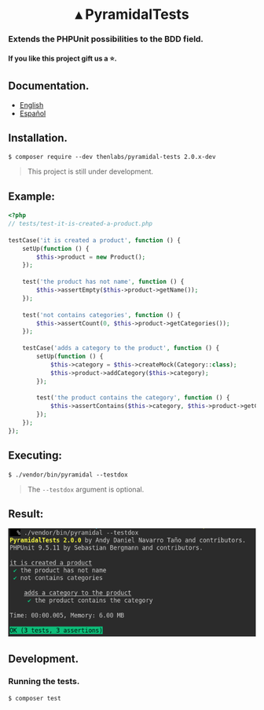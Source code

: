 
<h1 align="center">▴ PyramidalTests</h1>

### Extends the PHPUnit possibilities to the BDD field.

#### If you like this project gift us a ⭐.

## Documentation.

- [English](doc/en/index.md)
- [Español](doc/es/index.md)

## Installation.

    $ composer require --dev thenlabs/pyramidal-tests 2.0.x-dev

>This project is still under development.

## Example:

```php
<?php
// tests/test-it-is-created-a-product.php

testCase('it is created a product', function () {
    setUp(function () {
        $this->product = new Product();
    });

    test('the product has not name', function () {
        $this->assertEmpty($this->product->getName());
    });

    test('not contains categories', function () {
        $this->assertCount(0, $this->product->getCategories());
    });

    testCase('adds a category to the product', function () {
        setUp(function () {
            $this->category = $this->createMock(Category::class);
            $this->product->addCategory($this->category);
        });

        test('the product contains the category', function () {
            $this->assertContains($this->category, $this->product->getCategories());
        });
    });
});
```

## Executing:

    $ ./vendor/bin/pyramidal --testdox

>The `--testdox` argument is optional.

## Result:

![](doc/es/00-intro/result.png)

## Development.

### Running the tests.

    $ composer test
